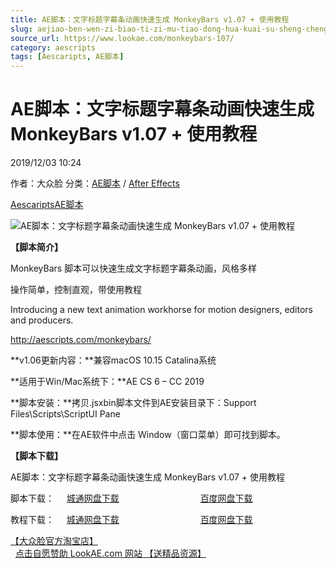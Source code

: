```yaml
---
title: AE脚本：文字标题字幕条动画快速生成 MonkeyBars v1.07 + 使用教程
slug: aejiao-ben-wen-zi-biao-ti-zi-mu-tiao-dong-hua-kuai-su-sheng-cheng-monkeybars-v1-07-shi-yong-jiao-cheng
source_url: https://www.lookae.com/monkeybars-107/
category: aescripts
tags: [Aescaripts, AE脚本]
---
```

# AE脚本：文字标题字幕条动画快速生成 MonkeyBars v1.07 + 使用教程

2019/12/03 10:24

作者：大众脸
分类：[AE脚本](https://www.lookae.com/after-effects/aescripts/) / [After Effects](https://www.lookae.com/after-effects/)

[Aescaripts](https://www.lookae.com/tag/aescaripts/)[AE脚本](https://www.lookae.com/tag/ae%e8%84%9a%e6%9c%ac/)

![AE脚本：文字标题字幕条动画快速生成 MonkeyBars v1.07 + 使用教程](https://www.lookae.com/wp-content/uploads/2019/04/monkeybars.jpg "AE脚本：文字标题字幕条动画快速生成 MonkeyBars v1.07 + 使用教程-LookAE.com")

**【脚本简介】**

MonkeyBars 脚本可以快速生成文字标题字幕条动画，风格多样

操作简单，控制直观，带使用教程

Introducing a new text animation workhorse for motion designers, editors and producers.

http://aescripts.com/monkeybars/

**v1.06更新内容：**兼容macOS 10.15 Catalina系统

**适用于Win/Mac系统下：**AE CS 6 – CC 2019

**脚本安装：**拷贝.jsxbin脚本文件到AE安装目录下：Support Files\Scripts\ScriptUI Pane

**脚本使用：**在AE软件中点击 Window（窗口菜单）即可找到脚本。

**【脚本下载】**

AE脚本：文字标题字幕条动画快速生成 MonkeyBars v1.07 + 使用教程

脚本下载：     [城通网盘下载](https://tc5.us/file/680462-410973225)                                 [百度网盘下载](https://pan.baidu.com/s/1YIcxgXDtjYhfx-QQWLG38w)

教程下载：     [城通网盘下载](https://lookae.ctfile.com/fs/680462-202009510)                                 [百度网盘下载](https://pan.baidu.com/s/1cGkpjS)

[【大众脸官方淘宝店】](https://lookae.taobao.com/)                [点击自愿赞助 LookAE.com 网站 【送精品资源】](https://www.lookae.com/sponsor/)
